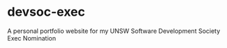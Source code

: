 # devsoc-exec
A personal portfolio website for my UNSW Software Development Society Exec Nomination
